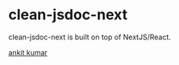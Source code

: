 # clean-jsdoc-next

clean-jsdoc-next is built on top of NextJS/React.

[ankit kumar](https://google.com)